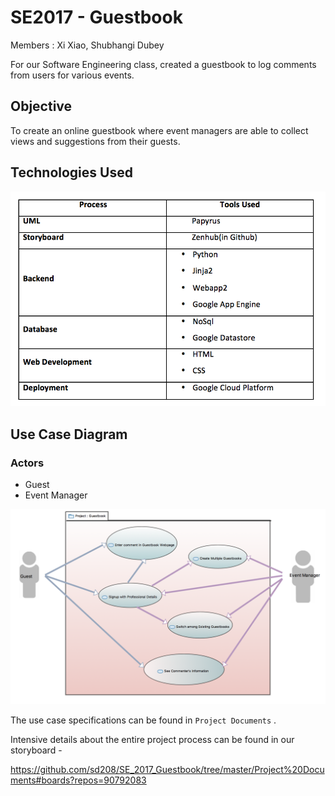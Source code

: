 # SE2017 - Guestbook

Members : Xi Xiao, Shubhangi Dubey

For our Software Engineering class, created a guestbook to log comments from users for various events.

## Objective 
 To create an online guestbook where event managers are able to collect views and suggestions from their guests.
 
 ## Technologies Used
 
 ![Tech Table Image](https://github.com/sd208/SE_2017_Guestbook/blob/master/Project%20Documents/Tech%20Table.png)
 
 ## Use Case Diagram
 
 ### Actors
  - Guest
  - Event Manager
  
![Use Case Diagram](https://github.com/sd208/SE_2017_Guestbook/blob/master/Project%20Documents/Use%20Case%20Diagram.png)


The use case specifications can be found in `Project Documents` .

Intensive details about the entire project process can be found in our storyboard - 

https://github.com/sd208/SE_2017_Guestbook/tree/master/Project%20Documents#boards?repos=90792083
